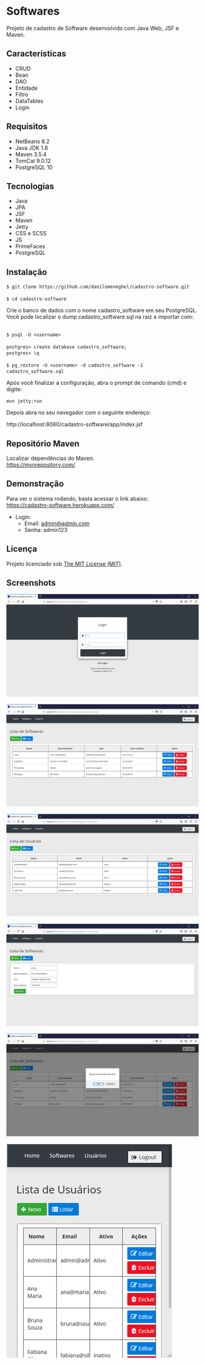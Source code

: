 # Softwares

Projeto de cadastro de Software desenvolvido com Java Web, JSF e Maven.

## Características

- CRUD
- Bean
- DAO
- Entidade
- Filtro
- DataTables
- Login

## Requisitos

- NetBeans 8.2
- Java JDK 1.8
- Maven 3.5.4
- TomCat 9.0.12
- PostgreSQL 10

## Tecnologias

- Java
- JPA
- JSF
- Maven
- Jetty
- CSS e SCSS
- JS
- PrimeFaces
- PostgreSQL

## Instalação

```
$ git clone https://github.com/danilomeneghel/cadastro-software.git

$ cd cadastro-software

```

Crie o banco de dados com o nome cadastro_software em seu PostgreSQL. Você pode localizar o dump cadastro_software.sql na raiz e importar com: 

```

$ psql -U <username> 

postgres> create database cadastro_software;
postgres> \q

$ pg_restore -U <username> -d cadastro_software -1 cadastro_software.sql

```

Após você finalizar a configuração, abra o prompt de comando (cmd) e digite: <br>

```
mvn jetty:run
```

Depois abra no seu navegador com o seguinte endereço:<br>

http://localhost:8080/cadastro-software/app/index.jsf

## Repositório Maven

Localizar dependências do Maven. <br>
https://mvnrepository.com/

## Demonstração 

Para ver o sistema rodando, basta acessar o link abaixo: <br>
https://cadastro-software.herokuapp.com/

- Login:
	- Email: admin@admin.com
	- Senha: admin123

## Licença

Projeto licenciado sob <a href="LICENSE">The MIT License (MIT)</a>.

## Screenshots

![Screenshots](screenshots/screenshot01.png)<br><br>
![Screenshots](screenshots/screenshot02.png)<br><br>
![Screenshots](screenshots/screenshot03.png)<br><br>
![Screenshots](screenshots/screenshot04.png)<br><br>
![Screenshots](screenshots/screenshot05.png)<br><br>
![Screenshots](screenshots/screenshot06.png)<br><br>